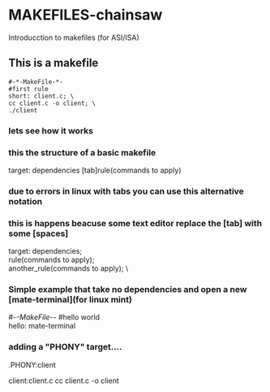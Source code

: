 # MAKEFILES-chainsaw
Introducction to makefiles (for ASI/ISA)

## This is a makefile
```
#-*-MakeFile-*-
#first rule 
short: client.c; \
cc client.c -o client; \
./client
```
### lets see how it works

### this the structure of a basic makefile

target: dependencies
[tab]rule(commands to apply)


### due to errors in linux with tabs you can use this alternative notation 
### this is happens beacuse some text editor replace the [tab] with some [spaces]

target: dependencies; \
rule(commands to apply); \
another_rule(commands to apply); \

### Simple  example that take no dependencies and open a new [mate-terminal](for linux mint)

#-*-MakeFile-*-
#hello world  
hello:
  mate-terminal 


### adding a "PHONY" target....

.PHONY:client

client:client.c
    cc client.c -o client
